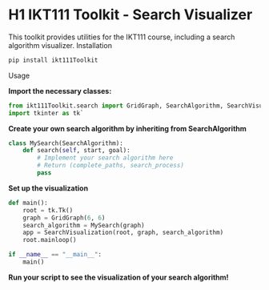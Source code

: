 # H1 IKT111 Toolkit - Search Visualizer

This toolkit provides utilities for the IKT111 course, including a search algorithm visualizer.
Installation

```bash
pip install ikt111Toolkit
```

Usage

**Import the necessary classes:**

```python
from ikt111Toolkit.search import GridGraph, SearchAlgorithm, SearchVisualization
import tkinter as tk`
```

**Create your own search algorithm by inheriting from SearchAlgorithm**

```python
class MySearch(SearchAlgorithm):
    def search(self, start, goal):
        # Implement your search algorithm here
        # Return (complete_paths, search_process)
        pass
```

**Set up the visualization**

```python
def main():
    root = tk.Tk()
    graph = GridGraph(6, 6)
    search_algorithm = MySearch(graph)
    app = SearchVisualization(root, graph, search_algorithm)
    root.mainloop()

if __name__ == "__main__":
    main()
```

**Run your script to see the visualization of your search algorithm!**
